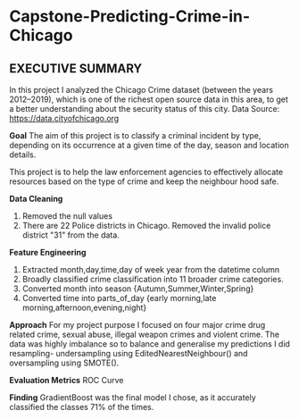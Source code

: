 # Capstone-Predicting-Crime-in-Chicago

EXECUTIVE SUMMARY
--------------------------
In this project I analyzed the Chicago Crime dataset (between the years 2012–2019), which is one of the richest open source data in this area, to get a better understanding about the security status of this city.
Data Source: https://data.cityofchicago.org

**Goal**
The aim of this project is to classify a criminal incident by type, depending on its occurrence at a given time of the day,  season and location details.

This project is to help the law enforcement agencies to effectively allocate resources based on the type of crime and keep the neighbour hood safe.


**Data Cleaning**

1. Removed the null values
2. There are 22 Police districts in Chicago. Removed the invalid police district "31" from the data.

**Feature Engineering**

1. Extracted month,day,time,day of week year from the datetime column
2. Broadly classified crime classification into 11 broader crime categories.
3. Converted month into season {Autumn,Summer,Winter,Spring}
4. Converted time into parts_of_day {early morning,late morning,afternoon,evening,night}

**Approach**
For my project purpose I focused on four major crime drug related crime, sexual abuse, illegal weapon crimes and violent crime. The data was highly imbalance so to balance and generalise my predictions I did resampling- undersampling using EditedNearestNeighbour() and oversampling using SMOTE().

**Evaluation Metrics**
ROC Curve

**Finding**
GradientBoost was the final model I chose, as it accurately classified the classes 71% of the times.







